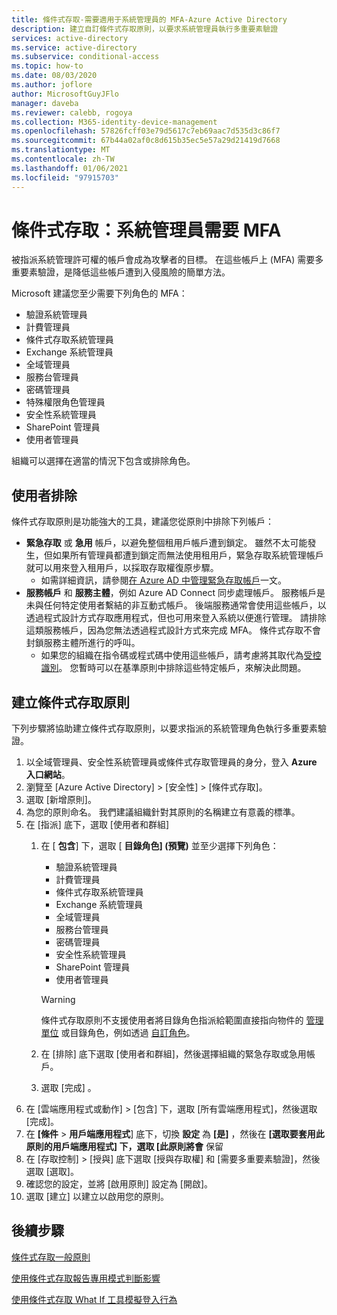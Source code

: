 ```yaml
---
title: 條件式存取-需要適用于系統管理員的 MFA-Azure Active Directory
description: 建立自訂條件式存取原則，以要求系統管理員執行多重要素驗證
services: active-directory
ms.service: active-directory
ms.subservice: conditional-access
ms.topic: how-to
ms.date: 08/03/2020
ms.author: joflore
author: MicrosoftGuyJFlo
manager: daveba
ms.reviewer: calebb, rogoya
ms.collection: M365-identity-device-management
ms.openlocfilehash: 57826fcff03e79d5617c7eb69aac7d535d3c86f7
ms.sourcegitcommit: 67b44a02af0c8d615b35ec5e57a29d21419d7668
ms.translationtype: MT
ms.contentlocale: zh-TW
ms.lasthandoff: 01/06/2021
ms.locfileid: "97915703"
---
```

# <a name="conditional-access-require-mfa-for-administrators"></a>條件式存取：系統管理員需要 MFA

被指派系統管理許可權的帳戶會成為攻擊者的目標。 在這些帳戶上 (MFA) 需要多重要素驗證，是降低這些帳戶遭到入侵風險的簡單方法。

Microsoft 建議您至少需要下列角色的 MFA：

* 驗證系統管理員
* 計費管理員
* 條件式存取系統管理員
* Exchange 系統管理員
* 全域管理員
* 服務台管理員
* 密碼管理員
* 特殊權限角色管理員
* 安全性系統管理員
* SharePoint 管理員
* 使用者管理員

組織可以選擇在適當的情況下包含或排除角色。

## <a name="user-exclusions"></a>使用者排除

條件式存取原則是功能強大的工具，建議您從原則中排除下列帳戶：

* **緊急存取** 或 **急用** 帳戶，以避免整個租用戶帳戶遭到鎖定。 雖然不太可能發生，但如果所有管理員都遭到鎖定而無法使用租用戶，緊急存取系統管理帳戶就可以用來登入租用戶，以採取存取權復原步驟。
   * 如需詳細資訊，請參閱[在 Azure AD 中管理緊急存取帳戶](../roles/security-emergency-access.md)一文。
* **服務帳戶** 和 **服務主體**，例如 Azure AD Connect 同步處理帳戶。 服務帳戶是未與任何特定使用者繫結的非互動式帳戶。 後端服務通常會使用這些帳戶，以透過程式設計方式存取應用程式，但也可用來登入系統以便進行管理。 請排除這類服務帳戶，因為您無法透過程式設計方式來完成 MFA。 條件式存取不會封鎖服務主體所進行的呼叫。
   * 如果您的組織在指令碼或程式碼中使用這些帳戶，請考慮將其取代為[受控識別](../managed-identities-azure-resources/overview.md)。 您暫時可以在基準原則中排除這些特定帳戶，來解決此問題。

## <a name="create-a-conditional-access-policy"></a>建立條件式存取原則

下列步驟將協助建立條件式存取原則，以要求指派的系統管理角色執行多重要素驗證。

1. 以全域管理員、安全性系統管理員或條件式存取管理員的身分，登入 **Azure 入口網站**。
1. 瀏覽至 [Azure Active Directory] > [安全性] > [條件式存取]。
1. 選取 [新增原則]。
1. 為您的原則命名。 我們建議組織針對其原則的名稱建立有意義的標準。
1. 在 [指派] 底下，選取 [使用者和群組]
   1. 在 [ **包含**] 下，選取 [ **目錄角色] (預覽)** 並至少選擇下列角色：
      * 驗證系統管理員
      * 計費管理員
      * 條件式存取系統管理員
      * Exchange 系統管理員
      * 全域管理員
      * 服務台管理員
      * 密碼管理員
      * 安全性系統管理員
      * SharePoint 管理員
      * 使用者管理員
   
      > [!WARNING]
      > 條件式存取原則不支援使用者將目錄角色指派給範圍直接指向物件的 [管理單位](../roles/admin-units-assign-roles.md) 或目錄角色，例如透過 [自訂角色](../roles/custom-create.md)。

   1. 在 [排除] 底下選取 [使用者和群組]，然後選擇組織的緊急存取或急用帳戶。 
   1. 選取 [完成] 。
1. 在 [雲端應用程式或動作] > [包含] 下，選取 [所有雲端應用程式]，然後選取 [完成]。
1. 在 **[條件**  >  **用戶端應用程式**] 底下，切換 **設定** 為 **[是]** ，然後在 **[選取要套用此原則的用戶端應用程式] 下，選取 [此原則將會** 保留
1. 在 [存取控制] > [授與] 底下選取 [授與存取權] 和 [需要多重要素驗證]，然後選取 [選取]。
1. 確認您的設定，並將 [啟用原則] 設定為 [開啟]。
1. 選取 [建立] 以建立以啟用您的原則。

## <a name="next-steps"></a>後續步驟

[條件式存取一般原則](concept-conditional-access-policy-common.md)

[使用條件式存取報告專用模式判斷影響](howto-conditional-access-insights-reporting.md)

[使用條件式存取 What If 工具模擬登入行為](troubleshoot-conditional-access-what-if.md)
